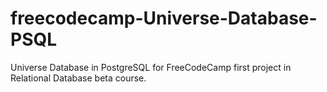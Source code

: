# freecodecamp-Universe-Database-PSQL
Universe Database in PostgreSQL for FreeCodeCamp first project in Relational Database beta course.
